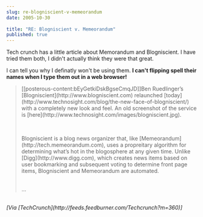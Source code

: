 ```yaml
---
slug: re-blogniscient-v-memeorandum
date: 2005-10-30
 
title: "RE: Blogniscient v. Memeorandum"
published: true
---
```

Tech crunch has a little article about Memorandum and Blogniscient.  I have tried them both, I didn't actually think they were that great.  <p />I can tell you why I definatly won't be using them.  <strong>I can't flipping spell their names when I type them out in a web browser!</strong><p /><blockquote>
<p>[[posterous-content:bEyGetkiDskBgseCmqJD]]Ben Ruedlinger’s [Blogniscient](http://www.blogniscient.com) relaunched [today](http://www.technosight.com/blog/the-new-face-of-blogniscient/) with a completely new look and feel. An old screenshot of the service is [here](http://www.technosight.com/images/blogniscient.jpg).</p>
<br />	<p>Blogniscient is a blog news organizer that, like [Memeorandum](http://tech.memeorandum.com), uses a propreitary algorithm for determining what’s hot in the blogosphere at any given time. Unlike [Digg](http://www.digg.com), which creates news items based on user bookmarking and subsequent voting to determine front page items, Blogniscient and Memeorandum are automated.</p>
<br />...<br />
</blockquote><br /><i>[Via [TechCrunch](http://feeds.feedburner.com/Techcrunch?m=360)]</i><p />

